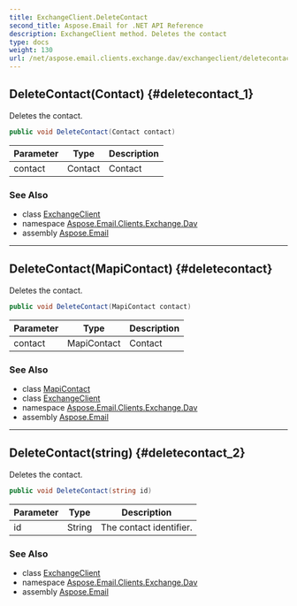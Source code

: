 ```yaml
---
title: ExchangeClient.DeleteContact
second_title: Aspose.Email for .NET API Reference
description: ExchangeClient method. Deletes the contact
type: docs
weight: 130
url: /net/aspose.email.clients.exchange.dav/exchangeclient/deletecontact/
---
```

## DeleteContact(Contact) {#deletecontact_1}

Deletes the contact.

```csharp
public void DeleteContact(Contact contact)
```

| Parameter | Type | Description |
| --- | --- | --- |
| contact | Contact | Contact |

### See Also

* class [ExchangeClient](../)
* namespace [Aspose.Email.Clients.Exchange.Dav](../../exchangeclient/)
* assembly [Aspose.Email](../../../)

---

## DeleteContact(MapiContact) {#deletecontact}

Deletes the contact.

```csharp
public void DeleteContact(MapiContact contact)
```

| Parameter | Type | Description |
| --- | --- | --- |
| contact | MapiContact | Contact |

### See Also

* class [MapiContact](../../../aspose.email.mapi/mapicontact/)
* class [ExchangeClient](../)
* namespace [Aspose.Email.Clients.Exchange.Dav](../../exchangeclient/)
* assembly [Aspose.Email](../../../)

---

## DeleteContact(string) {#deletecontact_2}

Deletes the contact.

```csharp
public void DeleteContact(string id)
```

| Parameter | Type | Description |
| --- | --- | --- |
| id | String | The contact identifier. |

### See Also

* class [ExchangeClient](../)
* namespace [Aspose.Email.Clients.Exchange.Dav](../../exchangeclient/)
* assembly [Aspose.Email](../../../)


